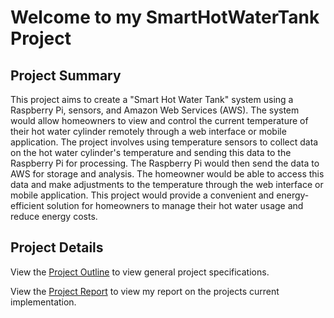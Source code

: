 # Welcome to my SmartHotWaterTank Project

## Project Summary
This project aims to create a "Smart Hot Water Tank" system using a Raspberry Pi, sensors, and Amazon Web Services (AWS). The system would allow homeowners to view and control the current temperature of their hot water cylinder remotely through a web interface or mobile application. The project involves using temperature sensors to collect data on the hot water cylinder's temperature and sending this data to the Raspberry Pi for processing. The Raspberry Pi would then send the data to AWS for storage and analysis. The homeowner would be able to access this data and make adjustments to the temperature through the web interface or mobile application. This project would provide a convenient and energy-efficient solution for homeowners to manage their hot water usage and reduce energy costs.

## Project Details
View the [Project Outline](https://github.com/lukasjelly/SmartHotWaterTank/blob/3efb409eaf92d81fd52be7e5d7244edf336d7377/Project%20Outline.pdf "Project Outline") to view general project specifications.

View the [Project Report](https://github.com/lukasjelly/SmartHotWaterTank/blob/92fdd1743083ab75e16ac22c290de2450b49daf0/Report.pdf "Project Report") to view my report on the projects current implementation.
